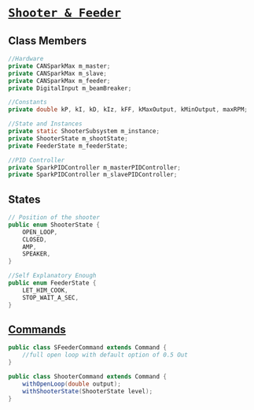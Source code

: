 # [`Shooter & Feeder`](/src/main/java/frc/robot/subsystems/ShooterSubsystem.java)

## Class Members
```java
//Hardware
private CANSparkMax m_master;
private CANSparkMax m_slave;
private CANSparkMax m_feeder;
private DigitalInput m_beamBreaker;

//Constants
private double kP, kI, kD, kIz, kFF, kMaxOutput, kMinOutput, maxRPM;

//State and Instances
private static ShooterSubsystem m_instance;
private ShooterState m_shootState;
private FeederState m_feederState;

//PID Controller
private SparkPIDController m_masterPIDController;
private SparkPIDController m_slavePIDController;
```

## States
```java
// Position of the shooter
public enum ShooterState {
    OPEN_LOOP,
    CLOSED,
    AMP,
    SPEAKER,
}

//Self Explanatory Enough
public enum FeederState {
    LET_HIM_COOK,
    STOP_WAIT_A_SEC,
}
```

## [Commands](/src/main/java/frc/robot/commands/shooter)

```java
public class SFeederCommand extends Command {
    //full open loop with default option of 0.5 Out
}

public class ShooterCommand extends Command {
    withOpenLoop(double output);
    withShooterState(ShooterState level);
}
```

